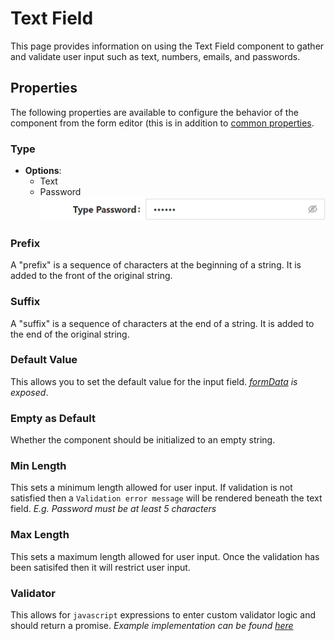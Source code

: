 # Text Field

This page provides information on using the Text Field component to gather and validate user input such as text, numbers, emails, and passwords.

[//]: # '<iframe width="100%" height="500" src="https://pd-docs-adminportal-test.shesha.dev/shesha/forms-designer/?id=e3191b51-4a87-4187-910e-177bcbed657b" title="Text Field Component" ></iframe>'

## Properties

The following properties are available to configure the behavior of the component from the form editor (this is in addition to [common properties](/docs/front-end-basics/form-components/common-component-properties).

### Type

- **Options**:
  - Text
  - Password
    ![Image](./images/textF1.png)

### Prefix

 A "prefix" is a sequence of characters at the beginning of a string. It is added to the front of the original string.

### Suffix

 A "suffix" is a sequence of characters at the end of a string. It is added to the end of the original string.

### Default Value

 This allows you to set the default value for the input field. _[formData](/docs/front-end-basics/configured-views/client-side-scripting/shesha-objects/data) is exposed_.

### Empty as Default

 Whether the component should be initialized to an empty string.

### Min Length

 This sets a minimum length allowed for user input. If validation is not satisfied then a `Validation error message` will be rendered beneath the text field.
  _E.g. Password must be at least 5 characters_

### Max Length

 This sets a maximum length allowed for user input. Once the validation has been satisifed then it will restrict user input.

### Validator

 This allows for `javascript` expressions to enter custom validator logic and should return a promise.
  _Example implementation can be found [here](/docs/get-started/tutorial/the-basics/configuring-first-view#custom-validations)_
